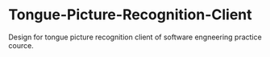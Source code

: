 # Tongue-Picture-Recognition-Client
Design for tongue picture recognition client of software engneering practice cource.
